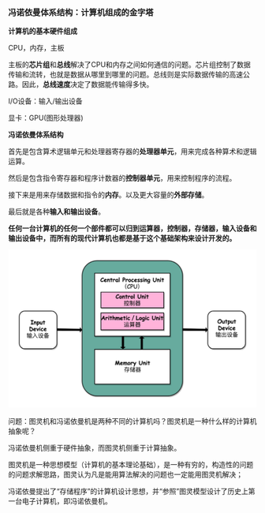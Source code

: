 ### 冯诺依曼体系结构：计算机组成的金字塔



**计算机的基本硬件组成**

CPU，内存，主板

主板的**芯片组**和**总线**解决了CPU和内存之间如何通信的问题。芯片组控制了数据传输和流转，也就是数据从哪里到哪里的问题。总线则是实际数据传输的高速公路。因此，**总线速度**决定了数据能传输得多快。

I/O设备：输入/输出设备

显卡：GPU(图形处理器)

**冯诺依曼体系结构**

首先是包含算术逻辑单元和处理器寄存器的**处理器单元**，用来完成各种算术和逻辑运算。

然后是包含指令寄存器和程序计数器的**控制器单元**，用来控制程序的流程。

接下来是用来存储数据和指令的**内存**。以及更大容量的**外部存储**。

最后就是各种**输入和输出设备**。



**任何一台计算机的任何一个部件都可以归到运算器，控制器，存储器，输入设备和输出设备中，而所有的现代计算机也都是基于这个基础架构来设计开发的。**

<img src="../image/冯诺依曼体系.jpeg">

问题：图灵机和冯诺依曼机是两种不同的计算机吗？图灵机是一种什么样的计算机抽象呢？

冯诺依曼机侧重于硬件抽象，而图灵机侧重于计算抽象。

图灵机是一种思想模型（计算机的基本理论基础），是一种有穷的，构造性的问题的问题求解思路，图灵认为凡是能用算法解决的问题也一定能用图灵机解决；

冯诺依曼提出了“存储程序”的计算机设计思想，并“参照”图灵模型设计了历史上第一台电子计算机，即冯诺依曼机。













